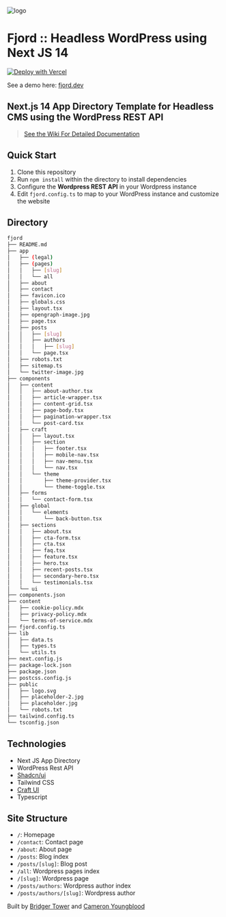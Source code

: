 ![logo](https://github.com/9d8dev/fjord/assets/57158102/77e69558-5bb6-44c4-92b4-4ce0a5db8a2d)

# Fjord :: Headless WordPress using Next JS 14

[![Deploy with Vercel](https://vercel.com/button)](https://vercel.com/new/clone?repository-url=https%3A%2F%2Fgithub.com%2F9d8dev%2Ffjord&project-name=fjord&repository-name=fjord)

See a demo here: [fjord.dev](https://fjord.dev)

## **Next.js 14 App Directory Template for Headless CMS using the WordPress REST API**

> [See the Wiki For Detailed Documentation](https://github.com/9d8dev/fjord/wiki)

## Quick Start

1. Clone this repository
2. Run `npm install` within the directory to install dependencies
3. Configure the **Wordpress REST API** in your Wordpress instance
4. Edit `fjord.config.ts` to map to your WordPress instance and customize the website

## Directory 

```bash
fjord
├── README.md
├── app
│   ├── (legal)
│   ├── (pages)
│   │   ├── [slug]
│   │   └── all
│   ├── about
│   ├── contact
│   ├── favicon.ico
│   ├── globals.css
│   ├── layout.tsx
│   ├── opengraph-image.jpg
│   ├── page.tsx
│   ├── posts
│   │   ├── [slug]
│   │   ├── authors
│   │   │   ├── [slug]
│   │   └── page.tsx
│   ├── robots.txt
│   ├── sitemap.ts
│   └── twitter-image.jpg
├── components
│   ├── content
│   │   ├── about-author.tsx
│   │   ├── article-wrapper.tsx
│   │   ├── content-grid.tsx
│   │   ├── page-body.tsx
│   │   ├── pagination-wrapper.tsx
│   │   └── post-card.tsx
│   ├── craft
│   │   ├── layout.tsx
│   │   ├── section
│   │   │   ├── footer.tsx
│   │   │   ├── mobile-nav.tsx
│   │   │   ├── nav-menu.tsx
│   │   │   └── nav.tsx
│   │   └── theme
│   │       ├── theme-provider.tsx
│   │       └── theme-toggle.tsx
│   ├── forms
│   │   └── contact-form.tsx
│   ├── global
│   │   └── elements
│   │       └── back-button.tsx
│   ├── sections
│   │   ├── about.tsx
│   │   ├── cta-form.tsx
│   │   ├── cta.tsx
│   │   ├── faq.tsx
│   │   ├── feature.tsx
│   │   ├── hero.tsx
│   │   ├── recent-posts.tsx
│   │   ├── secondary-hero.tsx
│   │   └── testimonials.tsx
│   └── ui
├── components.json
├── content
│   ├── cookie-policy.mdx
│   ├── privacy-policy.mdx
│   └── terms-of-service.mdx
├── fjord.config.ts
├── lib
│   ├── data.ts
│   ├── types.ts
│   └── utils.ts
├── next.config.js
├── package-lock.json
├── package.json
├── postcss.config.js
├── public
│   ├── logo.svg
│   ├── placeholder-2.jpg
│   ├── placeholder.jpg
│   └── robots.txt
├── tailwind.config.ts
└── tsconfig.json
```

## Technologies 

- Next JS App Directory
- WordPress Rest API
- [Shadcn/ui](https://ui.shadcn.com/)
- Tailwind CSS
- [Craft UI](https://github.com/9d8dev/craft)
- Typescript

## Site Structure

- `/`: Homepage
- `/contact`: Contact page
- `/about`: About page
- `/posts`: Blog index
- `/posts/[slug]`: Blog post
- `/all`: Wordpress pages index
- `/[slug]`: Wordpress page
- `/posts/authors`: Wordpress author index
- `/posts/authors/[slug]`: Wordpress author

Built by [Bridger Tower](https://bridger.to) and [Cameron Youngblood](https://cameronyoungblood.com)

